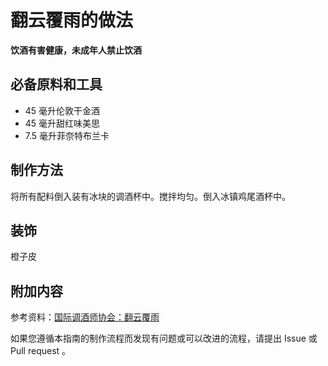 
# 翻云覆雨的做法

**饮酒有害健康，未成年人禁止饮酒**

## 必备原料和工具

- 45 毫升伦敦干金酒
- 45 毫升甜红味美思
- 7.5 毫升菲奈特布兰卡


## 制作方法

将所有配料倒入装有冰块的调酒杯中。搅拌均匀。倒入冰镇鸡尾酒杯中。

## 装饰

橙子皮

## 附加内容

参考资料：[国际调酒师协会：翻云覆雨](https://iba-world.com/hanky-panky/)

如果您遵循本指南的制作流程而发现有问题或可以改进的流程，请提出 Issue 或 Pull request 。

